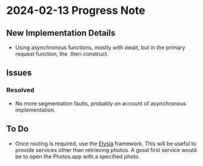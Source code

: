 # 2024-02-13 Progress Note

## New Implementation Details

- Using asynchronous functions, mostly with await, but
  in the primary request function, the .then construct.

## Issues

### Resolved

- No more segmentation faults,
  probably on account of asynchronous implementation.

## To Do

- Once routing is required, use the [Elysia](https://elysiajs.com/)
  framework. This will be useful to provide services
  other than retrieving photos. A good first service
  would be to open the Photos.app with a specified photo.
